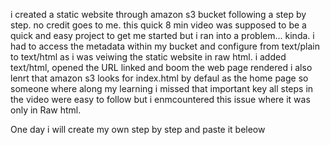 i created a static website through amazon s3 bucket following a step by step.
no credit goes to me.
this quick 8 min video was supposed to be a quick and easy project to get me started but i ran into a problem... kinda.
i had to access the metadata within my bucket and configure from text/plain to text/html as i was veiwing the static website in raw html.
i added text/html, opened the URL linked and boom the web page rendered 
i also lenrt that amazon s3 looks for index.html by defaul as the home page so someone where along my learning i missed that important key
all steps in the video were easy to follow but i enmcountered this issue where it was only in Raw html.

One day i will create my own step by step and paste it beleow 
